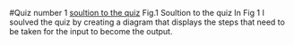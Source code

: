 #Quiz number 1
[soultion to the quiz](20220824_113905.jpg)
Fig.1 Soultion to the quiz 
In Fig 1 I soulved the quiz by creating a diagram that displays the steps that need to be taken for the input to become the output. 
